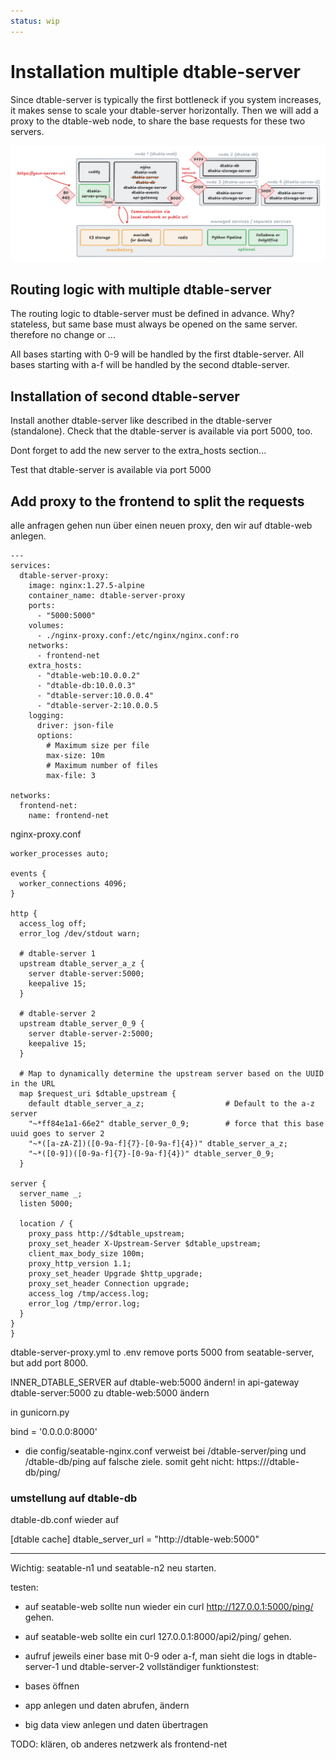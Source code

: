 ```yaml
---
status: wip
---
```


# Installation multiple dtable-server

Since dtable-server is typically the first bottleneck if you system increases, it makes sense to scale your dtable-server horizontally. Then we will add a proxy to the dtable-web node, to share the base requests for these two servers. 

![SeaTable Cluster: multiple dtable-servers](../../assets/images/seatable-cluster-dtable-server-multiple.png)

## Routing logic with multiple dtable-server

The routing logic to dtable-server must be defined in advance. Why?
stateless, but same base must always be opened on the same server. therefore no change or ...

All bases starting with 0-9 will be handled by the first dtable-server.
All bases starting with a-f will be handled by the second dtable-server.


<!-- TODO: Grafik -->

## Installation of second dtable-server

Install another dtable-server like described in the dtable-server (standalone). Check that the dtable-server is available via port 5000, too.

Dont forget to add the new server to the extra_hosts section...

Test that dtable-server is available via port 5000

## Add proxy to the frontend to split the requests

alle anfragen gehen nun über einen neuen proxy, den wir auf dtable-web anlegen.

```
---
services:
  dtable-server-proxy:
    image: nginx:1.27.5-alpine
    container_name: dtable-server-proxy
    ports:
      - "5000:5000"
    volumes:
      - ./nginx-proxy.conf:/etc/nginx/nginx.conf:ro
    networks:
      - frontend-net
    extra_hosts:
      - "dtable-web:10.0.0.2"
      - "dtable-db:10.0.0.3"
      - "dtable-server:10.0.0.4"
      - "dtable-server-2:10.0.0.5
    logging:
      driver: json-file
      options:
        # Maximum size per file
        max-size: 10m
        # Maximum number of files
        max-file: 3

networks:
  frontend-net:
    name: frontend-net
```

nginx-proxy.conf
```
worker_processes auto;

events {
  worker_connections 4096;
}

http {
  access_log off;
  error_log /dev/stdout warn;

  # dtable-server 1
  upstream dtable_server_a_z {
    server dtable-server:5000;
    keepalive 15;
  }

  # dtable-server 2
  upstream dtable_server_0_9 {
    server dtable-server-2:5000;
    keepalive 15;
  }

  # Map to dynamically determine the upstream server based on the UUID in the URL
  map $request_uri $dtable_upstream {
    default dtable_server_a_z;                  # Default to the a-z server
    "~*ff84e1a1-66e2" dtable_server_0_9;        # force that this base uuid goes to server 2
    "~*([a-zA-Z])([0-9a-f]{7}-[0-9a-f]{4})" dtable_server_a_z;
    "~*([0-9])([0-9a-f]{7}-[0-9a-f]{4})" dtable_server_0_9;
  }

server {
  server_name _;
  listen 5000;

  location / {
    proxy_pass http://$dtable_upstream;
    proxy_set_header X-Upstream-Server $dtable_upstream;
    client_max_body_size 100m;
    proxy_http_version 1.1;
    proxy_set_header Upgrade $http_upgrade;
    proxy_set_header Connection upgrade;
    access_log /tmp/access.log;
    error_log /tmp/error.log;
  }
}
}
```

dtable-server-proxy.yml to .env
remove ports 5000 from seatable-server, but add port 8000.

INNER_DTABLE_SERVER auf dtable-web:5000 ändern!
in api-gateway dtable-server:5000 zu dtable-web:5000 ändern

in gunicorn.py

bind = '0.0.0.0:8000'

- die config/seatable-nginx.conf verweist bei /dtable-server/ping und /dtable-db/ping auf falsche ziele.
somit geht nicht: https://<your-url>/dtable-db/ping/


### umstellung auf dtable-db

dtable-db.conf wieder auf 

[dtable cache]
dtable_server_url = "http://dtable-web:5000"


---

Wichtig: seatable-n1 und seatable-n2 neu starten.

testen:
- auf seatable-web sollte nun wieder ein curl http://127.0.0.1:5000/ping/ gehen.
- auf seatable-web sollte ein curl 127.0.0.1:8000/api2/ping/ gehen.
- aufruf jeweils einer base mit 0-9 oder a-f, man sieht die logs in dtable-server-1 und dtable-server-2
vollständiger funktionstest: 

- bases öffnen
- app anlegen und daten abrufen, ändern
- big data view anlegen und daten übertragen


TODO: klären, ob anderes netzwerk als frontend-net
